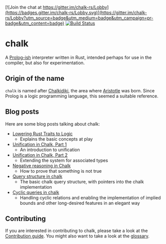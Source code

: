 [![Join the chat at https://gitter.im/chalk-rs/Lobby](https://badges.gitter.im/chalk-rs/Lobby.svg)](https://gitter.im/chalk-rs/Lobby?utm_source=badge&utm_medium=badge&utm_campaign=pr-badge&utm_content=badge)
[![Build Status](https://travis-ci.org/nikomatsakis/rayon.svg?branch=master)](https://travis-ci.org/nikomatsakis/chalk)

# chalk

A [Prolog-ish][Prolog] interpreter written in Rust, intended perhaps for use in
the compiler, but also for experimentation.

## Origin of the name

`chalk` is named after [Chalkidiki], the area where [Aristotle] was
born. Since Prolog is a logic programming language, this seemed a
suitable reference.

[Prolog]: https://en.wikipedia.org/wiki/Prolog
[Chalkidiki]: https://en.wikipedia.org/wiki/Chalkidiki
[Aristotle]: https://en.wikipedia.org/wiki/Aristotle

## Blog posts
[blog-posts]: #blog-posts
Here are some blog posts talking about chalk:

- [Lowering Rust Traits to Logic](http://smallcultfollowing.com/babysteps/blog/2017/01/26/lowering-rust-traits-to-logic/)
    - Explains the basic concepts at play
- [Unification in Chalk, Part 1](http://smallcultfollowing.com/babysteps/blog/2017/03/25/unification-in-chalk-part-1/)
    - An introduction to unification
- [Unification in Chalk, Part 2](http://smallcultfollowing.com/babysteps/blog/2017/04/23/unification-in-chalk-part-2/)
    - Extending the system for associated types
- [Negative reasoning in Chalk](http://aturon.github.io/blog/2017/04/24/negative-chalk/)
    - How to prove that something is not true
- [Query structure in chalk](http://smallcultfollowing.com/babysteps/blog/2017/05/25/query-structure-in-chalk/)
    - The basic chalk query structure, with pointers into the chalk implementation
- [Cyclic queries in chalk](http://smallcultfollowing.com/babysteps/blog/2017/09/12/tabling-handling-cyclic-queries-in-chalk/)
    - Handling cyclic relations and enabling the implementation of implied bounds and other long-desired features in an elegant way

## Contributing
If you are interested in contributing to chalk, please take a look at the
[Contribution guide](CONTRIBUTING.md). You might also want to take a look at the
[glossary](GLOSSARY.md).

